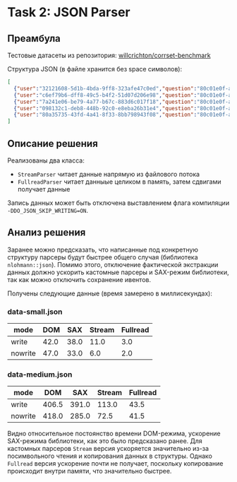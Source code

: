 # Task 2: JSON Parser

## Преамбула

Тестовые датасеты из репозитория: [willcrichton/corrset-benchmark](https://github.com/willcrichton/corrset-benchmark)

Структура JSON (в файле хранится без space символов):

```json
[
  {"user":"32121608-5d1b-4bda-9ff8-323afe47c0ed","question":"80c01e0f-a88d-48f6-a879-795d14b92d3e","score":0},
  {"user":"c6ef79b6-dff8-49c5-b4f2-51d07d206e98","question":"80c01e0f-a88d-48f6-a879-795d14b92d3e","score":0},
  {"user":"7a241e06-be79-4a77-b67c-883d6c017f18","question":"80c01e0f-a88d-48f6-a879-795d14b92d3e","score":1},
  {"user":"098132c1-deb8-448b-92c0-e8eba26b31e4","question":"80c01e0f-a88d-48f6-a879-795d14b92d3e","score":0},
  {"user":"80a35735-43fd-4a41-8f33-8bb798943f08","question":"80c01e0f-a88d-48f6-a879-795d14b92d3e","score":0}
]
```

## Описание решения

Реализованы два класса:

- `StreamParser` читает данные напрямую из файлового потока
- `FullreadParser` читает данныые целиком в память, затем сдвигами получает данные

Запись данных может быть отключена выставлением флага компиляции `-DDO_JSON_SKIP_WRITING=ON`.

## Анализ решения

Заранее можно предсказать, что написанные под конкретную структуру парсеры будут быстрее общего случая (библиотека `nlohmann::json`). Помимо этого, отключение фактической экстракции данных должно ускорить кастомные парсеры и SAX-режим библиотеки, так как можно отключить сохранение ивентов. 

Получены следующие данные (время замерено в миллисекундах):

### data-small.json

|  mode | DOM| SAX|Stream|Fullread|
|-------|----|----|------|--------|
| write |42.0|38.0| 11.0 |   3.0  |
|nowrite|47.0|33.0|  6.0 |   2.0  |

### data-medium.json

|  mode | DOM | SAX |Stream|Fullread|
|-------|-----|-----|------|--------|
| write |406.5|391.0| 113.0|  43.5  |
|nowrite|418.0|285.0| 72.5 |  41.5  |

Видно относительное постоянство времени DOM-режима, ускорение SAX-режима библиотеки, как это было предсказано ранее. Для кастомных парсеров `Stream` версия ускоряется значительно из-за посимвольного чтения и копирования данных в структуры. Однако `Fullread` версия ускорение почти не получает, поскольку копирование происходит внутри памяти, что значительно быстрее.
